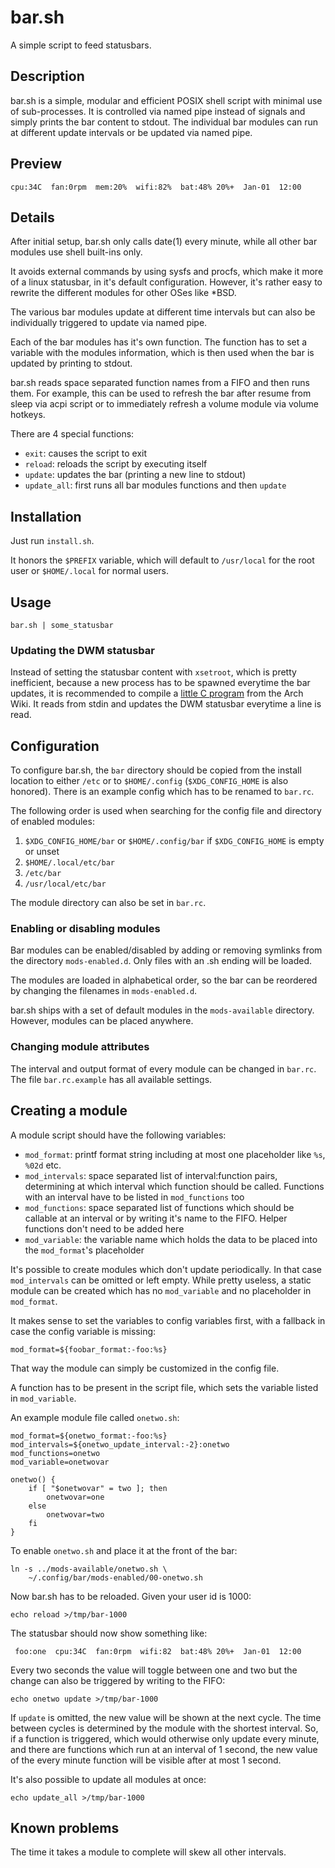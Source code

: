 # bar.sh

A simple script to feed statusbars.

## Description

bar.sh is a simple, modular and efficient POSIX shell script with
minimal use of sub-processes. It is controlled via named pipe instead of
signals and simply prints the bar content to stdout. The individual bar
modules can run at different update intervals or be updated via named
pipe.

## Preview

    cpu:34C  fan:0rpm  mem:20%  wifi:82%  bat:48% 20%+  Jan-01  12:00

## Details

After initial setup, bar.sh only calls date(1) every minute, while all
other bar modules use shell built-ins only.

It avoids external commands by using sysfs and procfs, which make it
more of a linux statusbar, in it's default configuration. However, it's
rather easy to rewrite the different modules for other OSes like *BSD.

The various bar modules update at different time intervals but can also
be individually triggered to update via named pipe.

Each of the bar modules has it's own function. The function has to set a
variable with the modules information, which is then used when the bar
is updated by printing to stdout.

bar.sh reads space separated function names from a FIFO and then runs
them. For example, this can be used to refresh the bar after resume from
sleep via acpi script or to immediately refresh a volume module via
volume hotkeys.

There are 4 special functions:

* `exit`: causes the script to exit
* `reload`: reloads the script by executing itself
* `update`: updates the bar (printing a new line to stdout)
* `update_all`: first runs all bar modules functions and then `update`

## Installation

Just run `install.sh`.

It honors the `$PREFIX` variable, which will default to `/usr/local` for
the root user or `$HOME/.local` for normal users.

## Usage

    bar.sh | some_statusbar

### Updating the DWM statusbar

Instead of setting the statusbar content with `xsetroot`, which is
pretty inefficient, because a new process has to be spawned everytime
the bar updates, it is recommended to compile a [little C
program](https://wiki.archlinux.org/title/Dwm#Conky_statusbar) from the
Arch Wiki. It reads from stdin and updates the DWM statusbar everytime a
line is read.

## Configuration

To configure bar.sh, the `bar` directory should be copied from the
install location to either `/etc` or to `$HOME/.config`
(`$XDG_CONFIG_HOME` is also honored). There is an example config which
has to be renamed to `bar.rc`.

The following order is used when searching for the config file and
directory of enabled modules:

1. `$XDG_CONFIG_HOME/bar` or `$HOME/.config/bar` if `$XDG_CONFIG_HOME`
   is empty or unset
2. `$HOME/.local/etc/bar`
3. `/etc/bar`
4. `/usr/local/etc/bar`

The module directory can also be set in `bar.rc`.

### Enabling or disabling modules

Bar modules can be enabled/disabled by adding or removing symlinks from
the directory `mods-enabled.d`. Only files with an .sh ending will be
loaded.

The modules are loaded in alphabetical order, so the bar can be
reordered by changing the filenames in `mods-enabled.d`.

bar.sh ships with a set of default modules in the `mods-available`
directory. However, modules can be placed anywhere.

### Changing module attributes

The interval and output format of every module can be changed in
`bar.rc`. The file `bar.rc.example` has all available settings.

## Creating a module

A module script should have the following variables:

* `mod_format`: printf format string including at most one placeholder
  like `%s`, `%02d` etc.
* `mod_intervals`: space separated list of interval:function
  pairs, determining at which interval which function should be called.
  Functions with an interval have to be listed in `mod_functions` too
* `mod_functions`: space separated list of functions which should
  be callable at an interval or by writing it's name to the FIFO.
  Helper functions don't need to be added here
* `mod_variable`: the variable name which holds the data to be
  placed into the `mod_format`'s placeholder

It's possible to create modules which don't update periodically. In that
case `mod_intervals` can be omitted or left empty. While pretty useless,
a static module can be created which has no `mod_variable` and no
placeholder in `mod_format`.

It makes sense to set the variables to config variables first, with a
fallback in case the config variable is missing:

    mod_format=${foobar_format:-foo:%s}

That way the module can simply be customized in the config file.

A function has to be present in the script file, which sets the variable
listed in `mod_variable`.

An example module file called `onetwo.sh`:

    mod_format=${onetwo_format:-foo:%s}
    mod_intervals=${onetwo_update_interval:-2}:onetwo
    mod_functions=onetwo
    mod_variable=onetwovar
    
    onetwo() {
    	if [ "$onetwovar" = two ]; then
    		onetwovar=one
    	else
    		onetwovar=two
    	fi
    }

To enable `onetwo.sh` and place it at the front of the bar:

    ln -s ../mods-available/onetwo.sh \
    	~/.config/bar/mods-enabled/00-onetwo.sh

Now bar.sh has to be reloaded. Given your user id is 1000:

    echo reload >/tmp/bar-1000

The statusbar should now show something like:

     foo:one  cpu:34C  fan:0rpm  wifi:82  bat:48% 20%+  Jan-01  12:00 

Every two seconds the value will toggle between one and two but the
change can also be triggered by writing to the FIFO:

    echo onetwo update >/tmp/bar-1000

If `update` is omitted, the new value will be shown at the next cycle.
The time between cycles is determined by the module with the shortest
interval. So, if a function is triggered, which would otherwise only
update every minute, and there are functions which run at an interval of
1 second, the new value of the every minute function will be visible
after at most 1 second.

It's also possible to update all modules at once:

    echo update_all >/tmp/bar-1000

## Known problems

The time it takes a module to complete will skew all other intervals.

